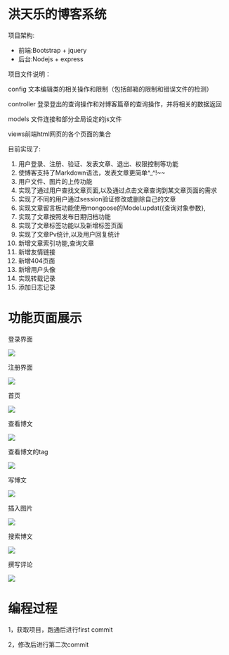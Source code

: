 # 洪天乐的博客系统

项目架构:

* 前端:Bootstrap + jquery 
* 后台:Nodejs + express

项目文件说明：

config  文本编辑类的相关操作和限制（包括邮箱的限制和错误文件的检测）

controller 登录登出的查询操作和对博客篇章的查询操作，并将相关的数据返回

models 文件连接和部分全局设定的js文件

views前端html网页的各个页面的集合

目前实现了:

1. 用户登录、注册、验证、发表文章、退出、权限控制等功能
2. 使博客支持了Markdown语法，发表文章更简单^_^!~~
3. 用户文件、图片的上传功能
4. 实现了通过用户查找文章页面,以及通过点击文章查询到某文章页面的需求
5. 实现了不同的用户通过session验证修改或删除自己的文章
6. 实现文章留言板功能使用mongoose的Model.updat({查询对象参数},
7. 实现了文章按照发布日期归档功能
8. 实现了文章标签功能以及新增标签页面
9. 实现了文章Pv统计,以及用户回复统计
10. 新增文章索引功能,查询文章 
11. 新增友情链接
12. 新增404页面
13. 新增用户头像 
14. 实现转载记录
15. 添加日志记录

# 功能页面展示

登录界面

![](C:\Users\Administrator\Desktop\readme\4.png)

注册界面

![](C:\Users\Administrator\Desktop\readme\5.png)

首页

![](C:\Users\Administrator\Desktop\readme\7.png)

查看博文

![](C:\Users\Administrator\Desktop\readme\8.png)

查看博文的tag

![](C:\Users\Administrator\Desktop\readme\6.png)

写博文

![](C:\Users\Administrator\Desktop\readme\2.png)

插入图片

![](C:\Users\Administrator\Desktop\readme\10.png)

搜索博文

![](C:\Users\Administrator\Desktop\readme\9.png)

撰写评论

![](C:\Users\Administrator\Desktop\readme\1.png)

# 编程过程

1，获取项目，跑通后进行first commit

2，修改后进行第二次commit